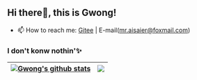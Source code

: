 ## Hi there👋, this is Gwong!
- 📫 How to reach me: [Gitee](https://gitee.com/ZGCloud) | E-mail(mr.aisaier@foxmail.com)
### I don't konw nothin'✨

| <a href=""><img align="center" src="https://github-readme-stats.vercel.app/api?username=zgcloud-zgy&show_icons=true&include_all_commits=true&theme=buefy&hide_border=true" alt="Gwong's github stats" /></a> | <a href=""><img align="center" src="https://github-readme-stats.vercel.app/api/top-langs/?username=zgcloud-zgy&layout=compact&theme=buefy&hide_border=true" /></a> |
| ------------- | ------------- |
<!--
**ZGCloud-ZGY/ZGCloud-ZGY** is a ✨ _special_ ✨ repository because its `README.md` (this file) appears on your GitHub profile.

Here are some ideas to get you started:

- 🔭 I’m currently working on ...
- 🌱 I’m currently learning ...
- 👯 I’m looking to collaborate on ...
- 🤔 I’m looking for help with ...
- 💬 Ask me about ...
- 📫 How to reach me: ...
- 😄 Pronouns: ...
- ⚡ Fun fact: ...

![](https://hit.yhype.me/github/profile?user_id=57290456)




-->
